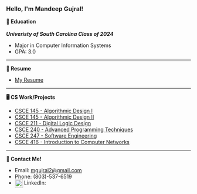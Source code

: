 ### Hello, I'm Mandeep Gujral!

**🏫 Education**</br></br>
***Univeristy of South Carolina Class of 2024***
- Major in Computer Information Systems
- GPA: 3.0
---

**📝 Resume**
- [My Resume](https://www.canva.com/design/DAFUU6mXoCc/RxF9UElK8FhYSoAMbPMl4g/view?utm_content=DAFUU6mXoCc&utm_campaign=designshare&utm_medium=link&utm_source=publishsharelink)
---

**🖥️ CS Work/Projects**
- [CSCE 145 - Algorithmic Design I]()
- [CSCE 145 - Algorithmic Design II]()
- [CSCE 211 - Digital Logic Design]()
- [CSCE 240 - Advanced Programming Techniques]()
- [CSCE 247 - Software Engineering](https://github.com/mandeepg1/design-patterns)
- [CSCE 416 - Introduction to Computer Networks]()
---

**📲 Contact Me!**
- Email: mgujral2@gmail.com
- Phone: (803)-537-6519
- LinkedIn: <a href="https://www.linkedin.com/in/mandeep-gujral/">
  <img align="left" alt="Abhishek's LinkedIN" width="22px" src="https://raw.githubusercontent.com/peterthehan/peterthehan/master/assets/linkedin.svg" />
</a>
</br>
